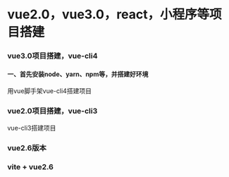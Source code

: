 # vue2.0，vue3.0，react，小程序等项目搭建

### vue3.0项目搭建，vue-cli4

#### 一、首先安装node、yarn、npm等，并搭建好环境

用vue脚手架vue-cli4搭建项目

### vue2.0项目搭建，vue-cli3

vue-cli3搭建项目

### vue2.6版本

### vite + vue2.6


